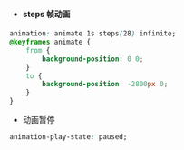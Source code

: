 - #### steps 帧动画
```css
animation: animate 1s steps(28) infinite;
@keyframes animate {
    from {
        background-position: 0 0;
    }
    to {
        background-position: -2800px 0;
    }
}
```

- 动画暂停
```css
animation-play-state: paused;
```